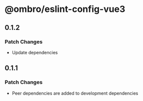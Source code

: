 # @ombro/eslint-config-vue3

## 0.1.2

### Patch Changes

- Update dependencies

## 0.1.1

### Patch Changes

- Peer dependencies are added to development dependencies
